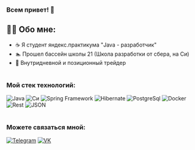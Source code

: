 ### Всем привет! 👋

## 👨‍💻 Обо мне:
* ☕ Я студент яндекс.практикума "Java - разработчик"
* 🏊 Прошел бассейн школы 21 (Школа разработки от сбера, на Си)
* 🎯 Внутридневной и позиционный трейдер <br><br>

### Мой стек технологий:
![Java](https://img.shields.io/badge/-Java_11-informational?style=for-the-badge&logo=oracle&logoColor=red)
![Cи](https://img.shields.io/badge/C-C0C0C0?style=for-the-badge&logo=C&logoColor=6296CC)
![Spring Framework](https://img.shields.io/badge/-Spring-informational?style=for-the-badge&logo=Spring&logoColor=green)
![Hibernate](https://img.shields.io/badge/-Hibernate_ORM-informational?style=for-the-badge&logo=Hibernate)
![PostgreSql](https://img.shields.io/badge/-PostgreSql-informational?style=for-the-badge&logo=PostgreSql&logoColor=black)
![Docker](https://img.shields.io/badge/-Docker-informational?style=for-the-badge&logo=Docker)
![Rest](https://img.shields.io/badge/-Rest_API-informational?style=for-the-badge)
![JSON](https://img.shields.io/static/v1?style=for-the-badge&message=JSON&color=000000&logo=JSON&logoColor=FFFFFF&label=)
<br><br>


### Можете связаться мной:
[![Telegram](https://img.shields.io/badge/-Telegram-informational?style=for-the-badge&logo=telegram)](https://t.me/SurikovDA)
[![VK](https://img.shields.io/badge/-ВКонтакте-informational?style=for-the-badge&logo=vk)](https://vk.com/surikovda)


